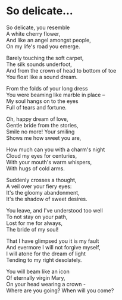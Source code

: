 # So delicate...

So delicate, you resemble\
A white cherry flower,\
And like an angel amongst people,\
On my life's road you emerge.

Barely touching the soft carpet,\
The silk sounds underfoot,\
And from the crown of head to bottom of toe\
You float like a sound dream.

From the folds of your long dress\
You were beaming like marble in place –\
My soul hangs on to the eyes\
Full of tears and fortune.

Oh, happy dream of love,\
Gentle bride from the stories,\
Smile no more! Your smiling\
Shows me how sweet you are,

How much can you with a charm's night\
Cloud my eyes for centuries,\
With your mouth's warm whispers,\
With hugs of cold arms.

Suddenly crosses a thought,\
A veil over your fiery eyes:\
It's the gloomy abandonment,\
It's the shadow of sweet desires.

You leave, and I've understood too well\
To not stay on your path,\
Lost for me for always,\
The bride of my soul!

That I have glimpsed you it is my fault\
And evermore I will not forgive myself,\
I will atone for the dream of light\
Tending to my right desolately.

You will beam like an icon\
Of eternally virgin Mary,\
On your head wearing a crown -\
Where are you going? When will you come?
